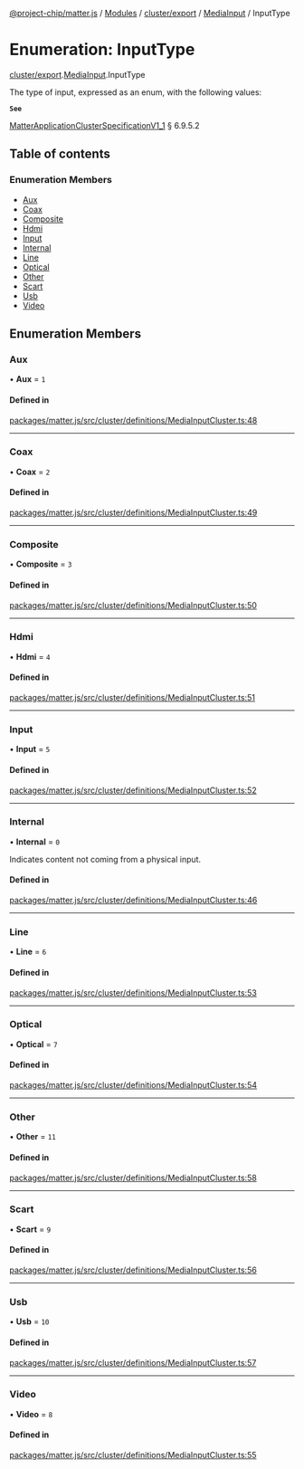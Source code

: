[@project-chip/matter.js](../README.md) / [Modules](../modules.md) / [cluster/export](../modules/cluster_export.md) / [MediaInput](../modules/cluster_export.MediaInput.md) / InputType

# Enumeration: InputType

[cluster/export](../modules/cluster_export.md).[MediaInput](../modules/cluster_export.MediaInput.md).InputType

The type of input, expressed as an enum, with the following values:

**`See`**

[MatterApplicationClusterSpecificationV1_1](../interfaces/spec_export.MatterApplicationClusterSpecificationV1_1.md) § 6.9.5.2

## Table of contents

### Enumeration Members

- [Aux](cluster_export.MediaInput.InputType.md#aux)
- [Coax](cluster_export.MediaInput.InputType.md#coax)
- [Composite](cluster_export.MediaInput.InputType.md#composite)
- [Hdmi](cluster_export.MediaInput.InputType.md#hdmi)
- [Input](cluster_export.MediaInput.InputType.md#input)
- [Internal](cluster_export.MediaInput.InputType.md#internal)
- [Line](cluster_export.MediaInput.InputType.md#line)
- [Optical](cluster_export.MediaInput.InputType.md#optical)
- [Other](cluster_export.MediaInput.InputType.md#other)
- [Scart](cluster_export.MediaInput.InputType.md#scart)
- [Usb](cluster_export.MediaInput.InputType.md#usb)
- [Video](cluster_export.MediaInput.InputType.md#video)

## Enumeration Members

### Aux

• **Aux** = ``1``

#### Defined in

[packages/matter.js/src/cluster/definitions/MediaInputCluster.ts:48](https://github.com/project-chip/matter.js/blob/3adaded6/packages/matter.js/src/cluster/definitions/MediaInputCluster.ts#L48)

___

### Coax

• **Coax** = ``2``

#### Defined in

[packages/matter.js/src/cluster/definitions/MediaInputCluster.ts:49](https://github.com/project-chip/matter.js/blob/3adaded6/packages/matter.js/src/cluster/definitions/MediaInputCluster.ts#L49)

___

### Composite

• **Composite** = ``3``

#### Defined in

[packages/matter.js/src/cluster/definitions/MediaInputCluster.ts:50](https://github.com/project-chip/matter.js/blob/3adaded6/packages/matter.js/src/cluster/definitions/MediaInputCluster.ts#L50)

___

### Hdmi

• **Hdmi** = ``4``

#### Defined in

[packages/matter.js/src/cluster/definitions/MediaInputCluster.ts:51](https://github.com/project-chip/matter.js/blob/3adaded6/packages/matter.js/src/cluster/definitions/MediaInputCluster.ts#L51)

___

### Input

• **Input** = ``5``

#### Defined in

[packages/matter.js/src/cluster/definitions/MediaInputCluster.ts:52](https://github.com/project-chip/matter.js/blob/3adaded6/packages/matter.js/src/cluster/definitions/MediaInputCluster.ts#L52)

___

### Internal

• **Internal** = ``0``

Indicates content not coming from a physical input.

#### Defined in

[packages/matter.js/src/cluster/definitions/MediaInputCluster.ts:46](https://github.com/project-chip/matter.js/blob/3adaded6/packages/matter.js/src/cluster/definitions/MediaInputCluster.ts#L46)

___

### Line

• **Line** = ``6``

#### Defined in

[packages/matter.js/src/cluster/definitions/MediaInputCluster.ts:53](https://github.com/project-chip/matter.js/blob/3adaded6/packages/matter.js/src/cluster/definitions/MediaInputCluster.ts#L53)

___

### Optical

• **Optical** = ``7``

#### Defined in

[packages/matter.js/src/cluster/definitions/MediaInputCluster.ts:54](https://github.com/project-chip/matter.js/blob/3adaded6/packages/matter.js/src/cluster/definitions/MediaInputCluster.ts#L54)

___

### Other

• **Other** = ``11``

#### Defined in

[packages/matter.js/src/cluster/definitions/MediaInputCluster.ts:58](https://github.com/project-chip/matter.js/blob/3adaded6/packages/matter.js/src/cluster/definitions/MediaInputCluster.ts#L58)

___

### Scart

• **Scart** = ``9``

#### Defined in

[packages/matter.js/src/cluster/definitions/MediaInputCluster.ts:56](https://github.com/project-chip/matter.js/blob/3adaded6/packages/matter.js/src/cluster/definitions/MediaInputCluster.ts#L56)

___

### Usb

• **Usb** = ``10``

#### Defined in

[packages/matter.js/src/cluster/definitions/MediaInputCluster.ts:57](https://github.com/project-chip/matter.js/blob/3adaded6/packages/matter.js/src/cluster/definitions/MediaInputCluster.ts#L57)

___

### Video

• **Video** = ``8``

#### Defined in

[packages/matter.js/src/cluster/definitions/MediaInputCluster.ts:55](https://github.com/project-chip/matter.js/blob/3adaded6/packages/matter.js/src/cluster/definitions/MediaInputCluster.ts#L55)
